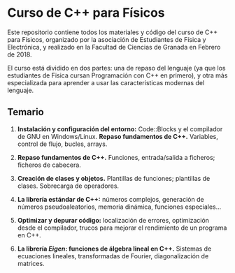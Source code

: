 ﻿# Curso de C++ para Físicos

Este repositorio contiene todos los materiales y código del curso de C++ para Físicos, organizado por la asociación de Estudiantes de Física y Electrónica, y realizado en la Facultad de Ciencias de Granada en Febrero de 2018. 

El curso está dividido en dos partes: una de repaso del lenguaje (ya que los estudiantes de Fisica cursan Programación con C++ en primero),  y otra más especializada para aprender a usar las características modernas del lenguaje. 

## Temario

1.	**Instalación y configuración del entorno:** Code::Blocks y el compilador de GNU en Windows/Linux. **Repaso fundamentos de C++.** Variables, control de flujo, bucles, arrays.

2.	**Repaso fundamentos de C++.** Funciones, entrada/salida a ficheros; ficheros de cabecera. 	

3. 	**Creación de clases y objetos.** Plantillas de funciones; plantillas de clases. Sobrecarga de operadores.

4.	**La librería estándar de C++:** números complejos, generación de números pseudoaleatorios, memoria dinámica, funciones especiales...

5.	**Optimizar y depurar código:** localización de errores, optimización desde el compilador, trucos para mejorar el rendimiento de un programa en C++. 

6.	**La librería *Eigen*: funciones de álgebra lineal en C++.** Sistemas de ecuaciones lineales, transformadas de Fourier, diagonalización de matrices.